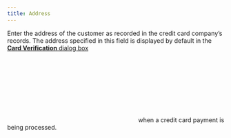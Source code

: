 ```yaml
---
title: Address
---
```



Enter the address of the customer as recorded in the credit card company’s  records. The address specified in this field is displayed by default in  the [**Card 
 Verification** dialog box](JavaScript:RelatedTopics1.Click())<!--Metadata type="DesignerControl" startspan
<object CLASSID="clsid:ADB880A6-D8FF-11CF-9377-00AA003B7A11"
	ID=RelatedTopics1
	TYPE="application/x-oleobject">
</object>-->

<object classid="clsid:ADB880A6-D8FF-11CF-9377-00AA003B7A11" id="RelatedTopics1" type="application/x-oleobject"> 
 <param name="Command" value="Related Topics">
<param name="Window" value="second">
<param name="Item1" value="Card Verification;{{site.sp_chm}}/sales-docs/sales-orders/so-proc/pmts-refunds/cc-pmts/cc-verify-dlg/the_card_verification_dialog_box.html">
</object><!--Metadata type="DesignerControl" endspan--> when a credit card payment is being processed.
